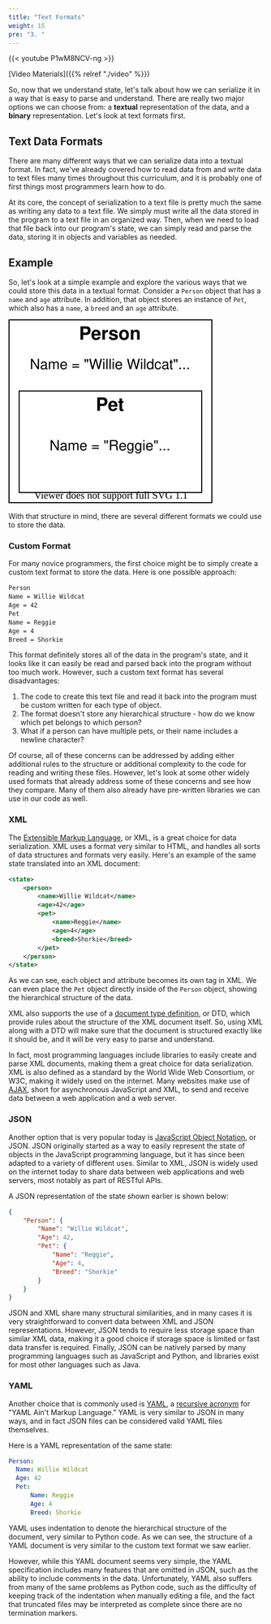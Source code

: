 ```yaml
---
title: "Text Formats"
weight: 15
pre: "3. "
---
```

{{< youtube P1wM8NCV-ng  >}}

[Video Materials]({{% relref "./video" %}})

So, now that we understand state, let's talk about how we can serialize it in a way that is easy to parse and understand. There are really two major options we can choose from: a **textual** representation of the data, and a **binary** representation. Let's look at text formats first.

## Text Data Formats

There are many different ways that we can serialize data into a textual format. In fact, we've already covered how to read data from and write data to text files many times throughout this curriculum, and it is probably one of first things most programmers learn how to do.

At its core, the concept of serialization to a text file is pretty much the same as writing any data to a text file. We simply must write all the data stored in the program to a text file in an organized way. Then, when we need to load that file back into our program's state, we can simply read and parse the data, storing it in objects and variables as needed.

## Example

So, let's look at a simple example and explore the various ways that we could store this data in a textual format. Consider a `Person` object that has a `name` and `age` attribute. In addition, that object stores an instance of `Pet`, which also has a `name`, a `breed` and an `age` attribute. 

![State Diagram](/images/19/state.svg)

With that structure in mind, there are several different formats we could use to store the data. 

### Custom Format

For many novice programmers, the first choice might be to simply create a custom text format to store the data. Here is one possible approach:

```tex
Person
Name = Willie Wildcat
Age = 42
Pet
Name = Reggie
Age = 4
Breed = Shorkie
```

This format definitely stores all of the data in the program's state, and it looks like it can easily be read and parsed back into the program without too much work. However, such a custom text format has several disadvantages:

1) The code to create this text file and read it back into the program must be custom written for each type of object.
2) The format doesn't store any hierarchical structure - how do we know which pet belongs to which person?
3) What if a person can have multiple pets, or their name includes a newline character? 

Of course, all of these concerns can be addressed by adding either additional rules to the structure or additional complexity to the code for reading and writing these files. However, let's look at some other widely used formats that already address some of these concerns and see how they compare. Many of them also already have pre-written libraries we can use in our code as well.

### XML

The [Extensible Markup Language](https://en.wikipedia.org/wiki/XML), or XML, is a great choice for data serialization. XML uses a format very similar to HTML, and handles all sorts of data structures and formats very easily. Here's an example of the same state translated into an XML document:

```xml
<state>
    <person>
        <name>Willie Wildcat</name>
        <age>42</age>
        <pet>
            <name>Reggie</name>
            <age>4</age>
            <breed>Shorkie</breed>
        </pet>
    </person>
</state>
```

As we can see, each object and attribute becomes its own tag in XML. We can even place the `Pet` object directly inside of the `Person` object, showing the hierarchical structure of the data. 

XML also supports the use of a [document type definition](https://en.wikipedia.org/wiki/Document_type_definition), or DTD, which provide rules about the structure of the XML document itself. So, using XML along with a DTD will make sure that the document is structured exactly like it should be, and it will be very easy to parse and understand. 

In fact, most programming languages include libraries to easily create and parse XML documents, making them a great choice for data serialization. XML is also defined as a standard by the World Wide Web Consortium, or W3C, making it widely used on the internet. Many websites make use of [AJAX](https://en.wikipedia.org/wiki/Ajax_(programming)), short for asynchronous JavaScript and XML, to send and receive data between a web application and a web server. 

### JSON

Another option that is very popular today is [JavaScript Object Notation](https://en.wikipedia.org/wiki/JSON), or JSON. JSON originally started as a way to easily represent the state of objects in the JavaScript programming language, but it has since been adapted to a variety of different uses. Similar to XML, JSON is widely used on the internet today to share data between web applications and web servers, most notably as part of RESTful APIs. 

A JSON representation of the state shown earlier is shown below:

```json
{
    "Person": {
        "Name": "Willie Wildcat",
        "Age": 42,
        "Pet": {
            "Name": "Reggie",
            "Age": 4,
            "Breed": "Shorkie"
        }
    }
}
```

JSON and XML share many structural similarities, and in many cases it is very straightforward to convert data between XML and JSON representations. However, JSON tends to require less storage space than similar XML data, making it a good choice if storage space is limited or fast data transfer is required. Finally, JSON can be natively parsed by many programming languages such as JavaScript and Python, and libraries exist for most other languages such as Java.

### YAML

Another choice that is commonly used is [YAML](https://en.wikipedia.org/wiki/YAML), a [recursive acronym](https://en.wikipedia.org/wiki/Recursive_acronym) for "YAML Ain't Markup Language." YAML is very similar to JSON in many ways, and in fact JSON files can be considered valid YAML files themselves.

Here is a YAML representation of the same state:

```yaml
Person:
  Name: Willie Wildcat
  Age: 42
  Pet:
      Name: Reggie
      Age: 4
      Breed: Shorkie
```

YAML uses indentation to denote the hierarchical structure of the document, very similar to Python code. As we can see, the structure of a YAML document is very similar to the custom text format we saw earlier. 

However, while this YAML document seems very simple, the YAML specification includes many features that are omitted in JSON, such as the ability to include comments in the data. Unfortunately, YAML also suffers from many of the same problems as Python code, such as the difficulty of keeping track of the indentation when manually editing a file, and the fact that truncated files may be interpreted as complete since there are no termination markers. 


